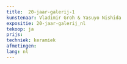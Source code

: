 ```yaml
---
title:  20-jaar-galerij-1
kunstenaar: Vladimir Groh & Yasuyo Nishida
expositie: 20-jaar-galerij_nl
tekoop: ja
prijs: 
techniek: keramiek
afmetingen: 
lang: nl
---
```

